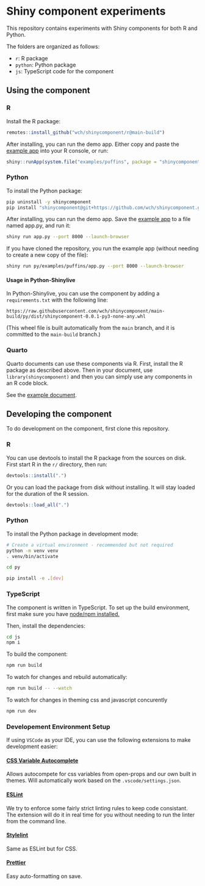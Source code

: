 # Shiny component experiments

This repository contains experiments with Shiny components for both R and Python.

The folders are organized as follows:

- `r`: R package
- `python`: Python package
- `js`: TypeScript code for the component

## Using the component

### R

Install the R package:

```R
remotes::install_github("wch/shinycomponent/r@main-build")
```

After installing, you can run the demo app. Either copy and paste the [example app](r/inst/examples/puffins/app.R) into your R console, or run:

```R
shiny::runApp(system.file("examples/puffins", package = "shinycomponent"))
```

### Python

To install the Python package:

```bash
pip uninstall -y shinycomponent
pip install "shinycomponent@git+https://github.com/wch/shinycomponent.git@main-build#subdirectory=py"
```

After installing, you can run the demo app. Save the [example app](py/examples/puffins/app.py) to a file named app.py, and run it:

```bash
shiny run app.py --port 8000 --launch-browser
```

If you have cloned the repository, you run the example app (without needing to create a new copy of the file):

```bash
shiny run py/examples/puffins/app.py --port 8000 --launch-browser
```

#### Usage in Python-Shinylive

In Python-Shinylive, you can use the component by adding a `requirements.txt` with the following line:

```
https://raw.githubusercontent.com/wch/shinycomponent/main-build/py/dist/shinycomponent-0.0.1-py3-none-any.whl
```

(This wheel file is built automatically from the `main` branch, and it is committed to the `main-build` branch.)

### Quarto

Quarto documents can use these components via R. First, install the R package as described above. Then in your document, use `library(shinycomponent)` and then you can simply use any components in an R code block.

See the [example document](quarto/components.qmd).

## Developing the component

To do development on the component, first clone this repository.

### R

You can use devtools to install the R package from the sources on disk. First start R in the `r/` directory, then run:

```R
devtools::install(".")
```

Or you can load the package from disk without installing. It will stay loaded for the duration of the R session.

```R
devtools::load_all(".")
```

### Python

To install the Python package in development mode:

```bash
# Create a virtual environment - recommended but not required
python -m venv venv
. venv/bin/activate

cd py

pip install -e .[dev]
```

### TypeScript

The component is written in TypeScript. To set up the build environment, first make sure you have [node/npm installed.](https://nodejs.org/en/download)

Then, install the dependencies:

```bash
cd js
npm i
```

To build the component:

```bash
npm run build
```

To watch for changes and rebuild automatically:

```bash
npm run build -- --watch
```

To watch for changes in theming css and javascript concurently

```bash
npm run dev
```

### Developement Environment Setup

If using `VSCode` as your IDE, you can use the following extensions to make development easier:

#### [CSS Variable Autocomplete](https://marketplace.visualstudio.com/items?itemName=vunguyentuan.vscode-css-variables)

Allows autocompete for css variables from open-props and our own built in themes. Will automatically work based on the `.vscode/settings.json`.

#### [ESLint](https://marketplace.visualstudio.com/items?itemName=dbaeumer.vscode-eslint)

We try to enforce some fairly strict linting rules to keep code consistant. The extension will do it in real time for you without needing to run the linter from the command line.

#### [Stylelint](https://marketplace.visualstudio.com/items?itemName=stylelint.vscode-stylelint)

Same as ESLint but for CSS.

#### [Prettier](https://marketplace.visualstudio.com/items?itemName=esbenp.prettier-vscode)

Easy auto-formatting on save.
